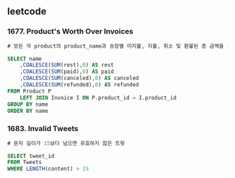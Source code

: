 ## leetcode 
### 1677. Product's Worth Over Invoices
```sql
# 모든 각 product의 product_name과 송장별 미지불, 지불, 취소 및 환불된 총 금액을 출력하시오. 

SELECT name
    ,COALESCE(SUM(rest),0) AS rest 
    ,COALESCE(SUM(paid),0) AS paid
    ,COALESCE(SUM(canceled),0) AS canceled
    ,COALESCE(SUM(refunded),0) AS refunded
FROM Product P
    LEFT JOIN Invoice I ON P.product_id = I.product_id 
GROUP BY name 
ORDER BY name
```

### 1683. Invalid Tweets
```sql
# 문자 길이가 15보다 넘으면 유효하지 않은 트윗 

SELECT tweet_id
FROM Tweets 
WHERE LENGTH(content) > 15
```
